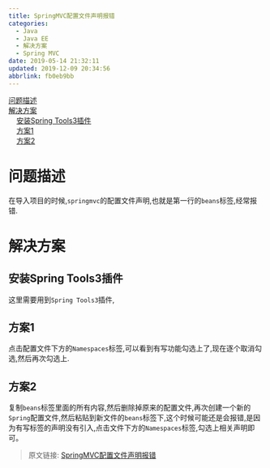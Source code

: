 ```yaml
---
title: SpringMVC配置文件声明报错
categories: 
  - Java
  - Java EE
  - 解决方案
  - Spring MVC
date: 2019-05-14 21:32:11
updated: 2019-12-09 20:34:56
abbrlink: fb0eb9bb
---
```

<div id='my_toc'><a href="/blog/fb0eb9bb/#问题描述">问题描述</a><br/><a href="/blog/fb0eb9bb/#解决方案">解决方案</a><br/>&nbsp;&nbsp;&nbsp;&nbsp;<a href="/blog/fb0eb9bb/#安装Spring-Tools3插件">安装Spring Tools3插件</a><br/>&nbsp;&nbsp;&nbsp;&nbsp;<a href="/blog/fb0eb9bb/#方案1">方案1</a><br/>&nbsp;&nbsp;&nbsp;&nbsp;<a href="/blog/fb0eb9bb/#方案2">方案2</a><br/></div><!--more-->
<script>if (navigator.platform.search('arm')==-1){document.getElementById('my_toc').style.display = 'none';}
var e,p = document.getElementsByTagName('p');while (p.length>0) {e = p[0];e.parentElement.removeChild(e);}
</script>

<!--end-->
# 问题描述 #
在导入项目的时候,`springmvc`的配置文件声明,也就是第一行的`beans`标签,经常报错.
# 解决方案 #
## 安装Spring Tools3插件 ##
这里需要用到`Spring Tools3`插件,
## 方案1 ##
点击配置文件下方的`Namespaces`标签,可以看到有写功能勾选上了,现在逐个取消勾选,然后再次勾选上.
## 方案2 ##
复制`beans`标签里面的所有内容,然后删除掉原来的配置文件,再次创建一个新的`Spring`配置文件,然后粘贴到新文件的`beans`标签下,这个时候可能还是会报错,是因为有写标签的声明没有引入,点击文件下方的`Namespaces`标签,勾选上相关声明即可。

>原文链接: [SpringMVC配置文件声明报错](https://lanlan2017.github.io/blog/fb0eb9bb/)
